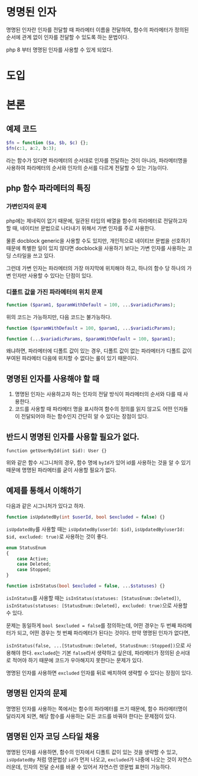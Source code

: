# 명명된 인자

명명된 인자란 인자를 전달할 때 파라메터 이름을 전달하여, 함수의 파라메터가 정의된 순서에 관계 없이 인자를 전달할 수 있도록 하는 문법이다.

php 8 부터 명명된 인자를 사용할 수 있게 되었다.

# 도입

# 본론

## 예제 코드

```php
$fn = function ($a, $b, $c) {};
$fn(c:1, a:2, b:3);
```

라는 함수가 있다면 파라메터의 순서대로 인자를 전달하는 것이 아니라, 파라메터명을 사용하여 파라메터의 순서와 인자의 순서를 다르게 전달할 수 있는 기능이다.

## php 함수 파라메터의 특징

### 가변인자의 문제

php에는 제네릭이 없기 때문에, 일관된 타입의 배열을 함수의 파라메터로 전달하고자 할 때, 네이티브 문법으로 나타내기 위해서 가변 인자를 주로 사용한다.

물론 docblock generic을 사용할 수도 있지만, 개인적으로 네이티브 문법을 선호하기 때문에 특별한 일이 있지 않다면 docblock을 사용하기 보다는 가변 인자를 사용하는 코딩 스타일을 쓰고 있다.

그런데 가변 인자는 파라메터의 가장 마지막에 위치해야 하고, 하나의 함수 당 하나의 가변 인자만 사용할 수 있다는 단점이 있다.

### 디폴트 값을 가진 파라메터의 위치 문제

```php
function ($param1, $paramWithDefault = 100, ...$variadicParams);
```

위의 코드는 가능하지만, 다음 코드는 불가능하다.

```php
function ($paramWithDefault = 100, $param1, ...$variadicParams);
```

```php
function (...$variadicParams, $paramWithDefault = 100, $param1);
```

왜냐하면, 파라메터에 디폴트 값이 있는 경우, 디폴트 값이 없는 파라메터가 디폴트 값이 부여된 파라메터 다음에 위치할 수 없다는 룰이 있기 때문이다.

## 명명된 인자를 사용해야 할 때

1. 명명된 인자는 사용하고자 하는 인자의 전달 방식이 파라메터의 순서와 다를 때 사용한다.
2. 코드를 사용할 때 파라메터 명을 표시하여 함수의 정의를 읽지 않고도 어떤 인자들이 전달되어야 하는 함수인지 간단히 알 수 있다는 장점이 있다.

## 반드시 명명된 인자를 사용할 필요가 없다.

```
function getUserById(int $id): User {}
```

위와 같은 함수 시그니처의 경우, 함수 명에 `byId`가 있어 id를 사용하는 것을 알 수 있기 때문에 명명된 파라메터를 굳이 사용할 필요가 없다.

## 예제를 통해서 이해하기

다음과 같은 시그니처가 있다고 하자.

```php
function isUpdatedBy(int $userId, bool $excluded = false) {}
```

`isUpdatedBy`를 사용할 때는 `isUpdatedBy(userId: $id)`, `isUpdatedBy(userId: $id, excluded: true)`로 사용하는 것이 좋다.

```php
enum StatusEnum
{
    case Active;
    case Deleted;
    case Stopped;
}

function isInStatus(bool $excluded = false, ...$statuses) {}
```

`isInStatus`를 사용할 때는 `isInStatus(statuses: [StatusEnum::Deleted])`, `isInStatus(statuses: [StatusEnum::Deleted], excluded: true)`으로 사용할 수 있다.

문제는 동일하게 `bool $excluded = false`를 정의하는데, 어떤 경우는 두 번째 파라메터가 되고, 어떤 경우는 첫 번째 파라메터가 된다는 것이다. 만약 명명된 인자가 없다면,

`isInStatus(false, ...[StatusEnum::Deleted, StatusEnum::Stopped])`으로 사용해야 한다. `excluded`는 기본 `false`라서 생략하고 싶은데, 파라메터가 정의된 순서대로 적어야 하기 때문에 코드가 우아해지지 못한다는 문제가 있다.

명명된 인자를 사용하면 `excluded` 인자를 뒤로 배치하여 생략할 수 있다는 장점이 있다.

## 명명된 인자의 문제

명명된 인자를 사용하는 쪽에서는 함수의 파라메터를 쓰기 때문에, 함수 파라메터명이 달라지게 되면, 해당 함수를 사용하는 모든 코드를 바꿔야 한다는 문제점이 있다.

## 몀명된 인자 코딩 스타일 채용

명명된 인자를 사용하면, 함수의 인자에서 디폴트 값이 있는 것을 생략할 수 있고, `isUpdatedBy` 처럼 영문법상 `id`가 먼저 나오고, `excluded`가 나중에 나오는 것이 자연스러운데, 인자의 전달 순서를 바꿀 수 있어서 자연스런 영문법 표현이 가능하다.
